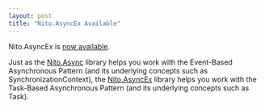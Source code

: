 ```yaml
---
layout: post
title: "Nito.AsyncEx Available"
---
```

Nito.AsyncEx is [now available](https://github.com/StephenCleary/AsyncEx).

Just as the [Nito.Async](https://github.com/StephenClearyArchive/Nito.Asynchronous) library helps you work with the Event-Based Asynchronous Pattern (and its underlying concepts such as SynchronizationContext), the [Nito.AsyncEx](https://github.com/StephenCleary/AsyncEx) library helps you work with the Task-Based Asynchronous Pattern (and its underlying concepts such as Task).

